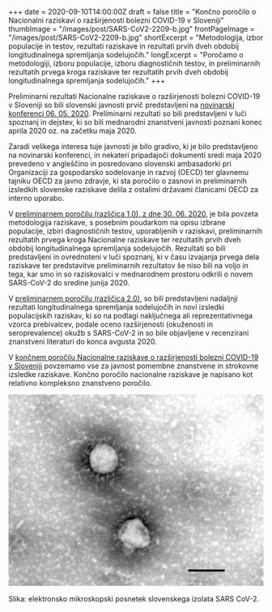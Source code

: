 +++
date = 2020-09-10T14:00:00Z
draft = false
title = "Končno poročilo o Nacionalni raziskavi o razširjenosti bolezni COVID-19 v Sloveniji"
thumbImage = "/images/post/SARS-CoV2-2209-b.jpg"
frontPageImage = "/images/post/SARS-CoV2-2209-b.jpg"
shortExcerpt = "Metodologija, izbor populacije in testov, rezultati raziskave in rezultati prvih dveh obdobij longitudinalnega spremljanja sodelujočih."
longExcerpt = "Poročamo o metodologiji, izboru populacije, izboru diagnostičnih testov, in preliminarnih rezultatih prvega kroga raziskave ter rezultatih prvih dveh obdobij longitudinalnega spremljanja sodelujočih."
+++

Preliminarni rezultati Nacionalne raziskave o razširjenosti bolezni COVID-19 v Sloveniji so bili slovenski javnosti prvič predstavljeni na [novinarski konferenci 06. 05. 2020](https://vzivo.sta.si/). Preliminarni rezultati so bili predstavljeni v luči spoznanj in dejstev, ki so bili mednarodni znanstveni javnosti poznani konec aprila 2020 oz. na začetku maja 2020.
 
Zaradi velikega interesa tuje javnosti je bilo gradivo, ki je bilo predstavljeno na novinarski konferenci, in nekateri pripadajoči dokumenti sredi maja 2020 prevedeno v angleščino in posredovano slovenski ambasadorki pri Organizaciji za gospodarsko sodelovanje in razvoj (OECD) ter glavnemu tajniku OECD za javno zdravje, ki sta poročilo o zasnovi in preliminarnih izsledkih slovenske raziskave delila z ostalimi državami članicami OECD za interno uporabo.
 
V [preliminarnem poročilu (različica 1.0), z dne 30. 06. 2020](http://file.biolab.si/files/2020-07-6-covid-19-slovenija-porocilo-1-0.pdf), je bila povzeta metodologija raziskave, s posebnim poudarkom na opisu izbrane populacije, izbiri diagnostičnih testov, uporabljenih v raziskavi, preliminarnih rezultatih prvega kroga Nacionalne raziskave ter rezultatih prvih dveh obdobij longitudinalnega spremljanja sodelujočih. Rezultati so bili predstavljeni in ovrednoteni v luči spoznanj, ki v času izvajanja prvega dela raziskave ter predstavitve preliminarnih rezultatov še niso bili na voljo in tega, kar smo in so raziskovalci v mednarodnem prostoru odkrili o novem SARS-CoV-2 do sredine junija 2020.
 
V [preliminarnem poročilu (različica 2.0)](http://file.biolab.si/files/2020-09-08-covid-19-slovenija-porocilo-2-0.pdf), so bili predstavljeni nadaljnji rezultati longitudinalnega spremljanja sodelujočih in novi izsledki populacijskih raziskav, ki so na podlagi naključnega ali reprezentativnega vzorca prebivalcev, podale oceno razširjenosti (okuženosti in seroprevalence) okužb s SARS-CoV-2 in so bile objavljene v recenzirani znanstveni literaturi do konca avgusta 2020.
 
V [končnem poročilu Nacionalne raziskave o razširjenosti bolezni COVID-19 v Sloveniji](http://file.biolab.si/files/2020-12-11-covid-19-slovenija-porocilo-koncno.pdf) povzemamo vse za javnost pomembne znanstvene in strokovne izsledke raziskave. Končno poročilo nacionalne raziskave je napisano kot relativno kompleksno znanstveno poročilo.

![](/images/post/SARS-CoV2-2209-b-large.jpg)

Slika: elektronsko mikroskopski posnetek slovenskega izolata SARS CoV-2.